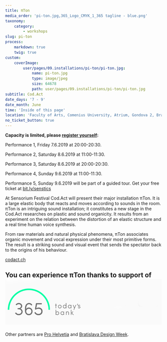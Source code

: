 ```yaml
---
title: πTon
media_order: 'pi-ton.jpg,365_Logo_CMYK_1_365 tagline - blue.png'
taxonomy:
    category:
        - workshops
slug: pi-ton
process:
    markdown: true
    twig: true
custom:
    coverImage:
        user/pages/09.installations/pi-ton/pi-ton.jpg:
            name: pi-ton.jpg
            type: image/jpeg
            size: 64678
            path: user/pages/09.installations/pi-ton/pi-ton.jpg
subtitle: Cod.Act
date_days: '7 - 9'
date_month: June
time: 'Inside of this page'
location: 'Faculty of Arts, Comenius University, Atrium, Gondova 2, Bratislava'
no_ticket_button: true
---
```


**Capacity is limited, please [register yourself](https://forms.gle/X4Todto2WRkqMCqV6):**

Performance 1, Friday 7.6.2019 at 20:00-20:30.


Performance 2, Saturday 8.6.2019 at 11:00-11:30.

Performance 3, Saturday 8.6.2019 at 20:00-20:30.


Performance 4, Sunday 9.6.2019 at 11:00-11:30.

Performance 5, Sunday 9.6.2019 will be part of a guided tour. Get your free ticket at [bit.ly/senstics](bit.ly/senstics)


At Sensorium Festival Cod.Act will present their major installation πTon. It is a large elastic body that reacts and moves according to sounds in the room. πTon is an intriguing sound installation; it constitutes a new stage in the Cod.Act researches on plastic and sound organicity. It results from an experiment on the relation between the distortion of an elastic structure and a real time human voice synthesis.

From raw materials and natural physical phenomena, πTon associates organic movement and vocal expression under their most primitive forms. The result is a striking sound and visual event that sends the spectator back to the origins of his behaviour.

[codact.ch](https://codact.ch/works/%CF%80ton-2/)

## You can experience πTon thanks to support of [![](sensorium_logo.png)](https://365.bank/)

Other partners are [Pro Helvetia](https://prohelvetia.ch/) and [Bratislava Design Week](http://www.bratislavadesignweek.sk/).




